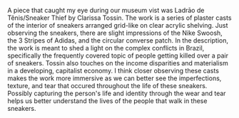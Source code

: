 A piece that caught my eye during our museum vist was Ladrāo de Tênis/Sneaker Thief by Clarissa Tossin. The work is a series of plaster casts of the interior of sneakers arranged grid-like on clear acrylic shelving. Just observing the sneakers, there are slight impressions of the Nike Swoosh, the 3 Stripes of Adidas, and the circular converse patch. In the description, the work is meant to shed a light on the complex conflicts in Brazil, specifically the frequently covered topic of people getting killed over a pair of sneakers. Tossin also touches on the income disparities and materialism in a developing, capitalist economy. I think closer observing these casts makes the work more immersive as we can better see the imperfections, texture, and tear that occured throughout the life of these sneakers. Possibly capturing the person's life and identity through the wear and tear helps us better understand the lives of the people that walk in these sneakers.
